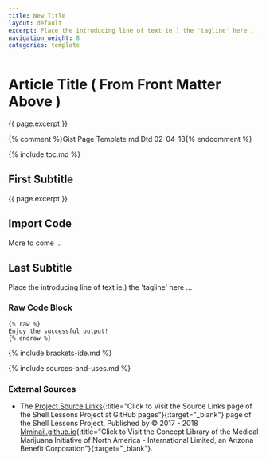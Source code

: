 ```yaml
---
title: New Title
layout: default
excerpt: Place the introducing line of text ie.) the 'tagline' here ...
navigation_weight: 8
categories: template
---
```

# Article Title ( From Front Matter Above )

{{ page.excerpt }}

{% comment %}Gist Page Template md Dtd 02-04-18{% endcomment %}

{% include toc.md %}

## First Subtitle

{{ page.excerpt }}

## Import Code

More to come ...

## Last Subtitle

Place the introducing line of text ie.) the 'tagline' here ...

### Raw Code Block

```liquid
{% raw %}
Enjoy the successful output!
{% endraw %}
```

{% include brackets-ide.md %}

{% include sources-and-uses.md %}

### External Sources

- The [Project Source Links](https://mminail.github.io/Shell/Source-Shell-Links.htm){:title="Click to Visit the Source Links page of the Shell Lessons Project at GitHub pages"}{:target="_blank"} page of the Shell Lessons Project. Published by © 2017 - 2018 [Mminail.github.io](https://mminail.github.io/){:title="Click to Visit the Concept Library of the Medical Marijuana Initiative of North America - International Limited, an Arizona Benefit Corporation"}{:target="_blank"}.
